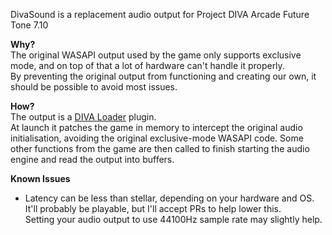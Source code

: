 DivaSound is a replacement audio output for Project DIVA Arcade Future Tone 7.10

**Why?**  
The original WASAPI output used by the game only supports exclusive mode, and
on top of that a lot of hardware can't handle it properly.  
By preventing the original output from functioning and creating our own, it
should be possible to avoid most issues.

**How?**  
The output is a [DIVA Loader](https://github.com/Rayduxz/DIVA-Loader) plugin.  
At launch it patches the game in memory to intercept the original audio
initialisation, avoiding the original exclusive-mode WASAPI code.
Some other functions from the game are then called to finish starting the
audio engine and read the output into buffers.

**Known Issues**  
* Latency can be less than stellar, depending on your hardware and OS.
  It'll probably be playable, but I'll accept PRs to help lower this.  
  Setting your audio output to use 44100Hz sample rate may slightly help.